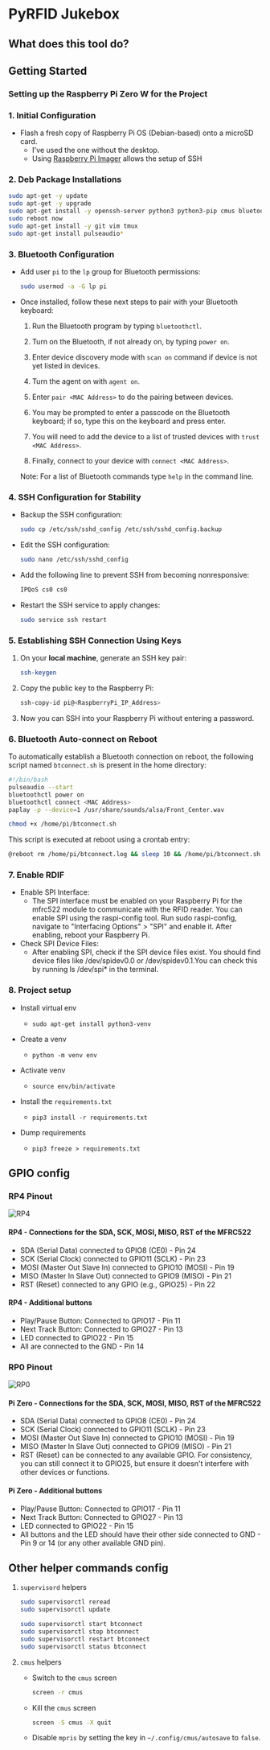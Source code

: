 # PyRFID Jukebox

## What does this tool do?

## Getting Started

### Setting up the Raspberry Pi Zero W for the Project

### 1. Initial Configuration

- Flash a fresh copy of Raspberry Pi OS (Debian-based) onto a microSD card.
  - I've used the one without the desktop.
  - Using [Raspberry Pi Imager](https://www.raspberrypi.com/software/) allows the setup of SSH

### 2. Deb Package Installations

```bash
sudo apt-get -y update
sudo apt-get -y upgrade
sudo apt-get install -y openssh-server python3 python3-pip cmus bluetooth bluez pi-bluetooth nodejs npm yarn python3-apt screen
sudo reboot now
sudo apt-get install -y git vim tmux
sudo apt-get install pulseaudio*
```

### 3. Bluetooth Configuration

- Add user `pi` to the `lp` group for Bluetooth permissions:

  ```bash
  sudo usermod -a -G lp pi
  ```

- Once installed, follow these next steps to pair with your Bluetooth keyboard:

  1. Run the Bluetooth program by typing `bluetoothctl`.

  2. Turn on the Bluetooth, if not already on, by typing `power on`.

  3. Enter device discovery mode with `scan on` command if device is not yet listed in devices.

  4. Turn the agent on with `agent on`.

  5. Enter `pair <MAC Address>` to do the pairing between devices.

  6. You may be prompted to enter a passcode on the Bluetooth keyboard; if so, type this on the keyboard and press enter.

  7. You will need to add the device to a list of trusted devices with `trust <MAC Address>`.

  8. Finally, connect to your device with `connect <MAC Address>`.

  Note: For a list of Bluetooth commands type `help` in the command line.

### 4. SSH Configuration for Stability

- Backup the SSH configuration:

  ```bash
  sudo cp /etc/ssh/sshd_config /etc/ssh/sshd_config.backup
  ```

- Edit the SSH configuration:

  ```bash
  sudo nano /etc/ssh/sshd_config
  ```

- Add the following line to prevent SSH from becoming nonresponsive:

  ```txt
  IPQoS cs0 cs0
  ```

- Restart the SSH service to apply changes:

  ```bash
  sudo service ssh restart
  ```

### 5. Establishing SSH Connection Using Keys

1. On your **local machine**, generate an SSH key pair:

   ```bash
   ssh-keygen
   ```

2. Copy the public key to the Raspberry Pi:

   ```bash
   ssh-copy-id pi@<RaspberryPi_IP_Address>
   ```

3. Now you can SSH into your Raspberry Pi without entering a password.

### 6. Bluetooth Auto-connect on Reboot

To automatically establish a Bluetooth connection on reboot, the following script named `btconnect.sh` is present in the home directory:

```bash
#!/bin/bash
pulseaudio --start
bluetoothctl power on
bluetoothctl connect <MAC Address>
paplay -p --device=1 /usr/share/sounds/alsa/Front_Center.wav
```

```bash
chmod +x /home/pi/btconnect.sh
```

This script is executed at reboot using a crontab entry:

```bash
@reboot rm /home/pi/btconnect.log && sleep 10 && /home/pi/btconnect.sh > /home/pi/btconnect.log 2>&1
```

### 7. Enable RDIF

- Enable SPI Interface:
  - The SPI interface must be enabled on your Raspberry Pi for the mfrc522 module to communicate with the RFID reader. You can enable SPI using the raspi-config tool. Run sudo raspi-config, navigate to "Interfacing Options" > "SPI" and enable it. After enabling, reboot your Raspberry Pi.
- Check SPI Device Files:
  - After enabling SPI, check if the SPI device files exist. You should find device files like /dev/spidev0.0 or /dev/spidev0.1.You can check this by running ls /dev/spi* in the terminal.

### 8. Project setup

- Install virtual env
  - `sudo apt-get install python3-venv`
- Create a venv
  - `python -m venv env`
- Activate venv
  - `source env/bin/activate`
- Install the `requirements.txt`
  - `pip3 install -r requirements.txt`

- Dump requirements
  - `pip3 freeze > requirements.txt`

## GPIO config

### RP4 Pinout

![RP4](docs/RP4-pinout.png)

#### RP4 - Connections for the SDA, SCK, MOSI, MISO, RST of the MFRC522

- SDA (Serial Data) connected to GPIO8 (CE0) - Pin 24
- SCK (Serial Clock) connected to GPIO11 (SCLK) - Pin 23
- MOSI (Master Out Slave In) connected to GPIO10 (MOSI) - Pin 19
- MISO (Master In Slave Out) connected to GPIO9 (MISO) - Pin 21
- RST (Reset) connected to any GPIO (e.g., GPIO25) - Pin 22

#### RP4 - Additional buttons

- Play/Pause Button: Connected to GPIO17 - Pin 11
- Next Track Button: Connected to GPIO27 - Pin 13
- LED connected to GPIO22 - Pin 15
- All are connected to the GND - Pin 14

### RP0 Pinout

![RP0](docs/RP0-pinout.png)

#### Pi Zero - Connections for the SDA, SCK, MOSI, MISO, RST of the MFRC522

- SDA (Serial Data) connected to GPIO8 (CE0) - Pin 24
- SCK (Serial Clock) connected to GPIO11 (SCLK) - Pin 23
- MOSI (Master Out Slave In) connected to GPIO10 (MOSI) - Pin 19
- MISO (Master In Slave Out) connected to GPIO9 (MISO) - Pin 21
- RST (Reset) can be connected to any available GPIO. For consistency, you can still connect it to GPIO25, but ensure it doesn't interfere with other devices or functions.

#### Pi Zero - Additional buttons

- Play/Pause Button: Connected to GPIO17 - Pin 11
- Next Track Button: Connected to GPIO27 - Pin 13
- LED connected to GPIO22 - Pin 15
- All buttons and the LED should have their other side connected to GND - Pin 9 or 14 (or any other available GND pin).

## Other helper commands config

1. `supervisord` helpers

    ```bash
    sudo supervisorctl reread
    sudo supervisorctl update

    sudo supervisorctl start btconnect
    sudo supervisorctl stop btconnect
    sudo supervisorctl restart btconnect
    sudo supervisorctl status btconnect
    ```

2. `cmus`  helpers
    - Switch to the `cmus` screen

        ```bash
        screen -r cmus
        ```

    - Kill the `cmus` screen

        ```bash
        screen -S cmus -X quit
        ```

    - Disable `mpris` by setting the key in `~/.config/cmus/autosave` to `false`.
